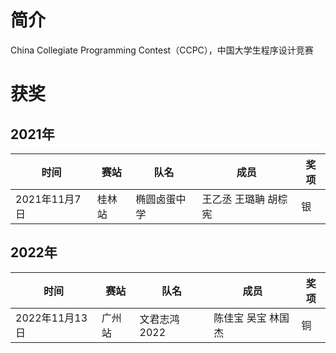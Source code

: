 # 简介
China Collegiate Programming Contest（CCPC），中国大学生程序设计竞赛

# 获奖

## 2021年
|  时间   | 赛站  | 队名 |成员|奖项|
|  ----  | ----  |----|----|----|
| 2021年11月7日 | 桂林站 |椭圆卤蛋中学| 王乙丞 王璐聃 胡棕宪 | 银 |

## 2022年
|  时间   | 赛站  | 队名 |成员|奖项|
|  ----  | ----  |----|----|----|
| 2022年11月13日 | 广州站 |文君志鸿 2022| 陈佳宝 吴宝 林国杰 | 铜 |